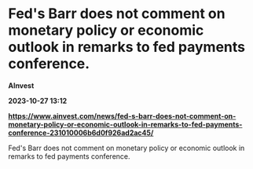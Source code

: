 # Fed's Barr does not comment on monetary policy or economic outlook in remarks to fed payments conference.
**AInvest**

**2023-10-27 13:12**

**https://www.ainvest.com/news/fed-s-barr-does-not-comment-on-monetary-policy-or-economic-outlook-in-remarks-to-fed-payments-conference-231010006b6d0f926ad2ac45/**

Fed's Barr does not comment on monetary policy or economic outlook in remarks to fed payments conference.
